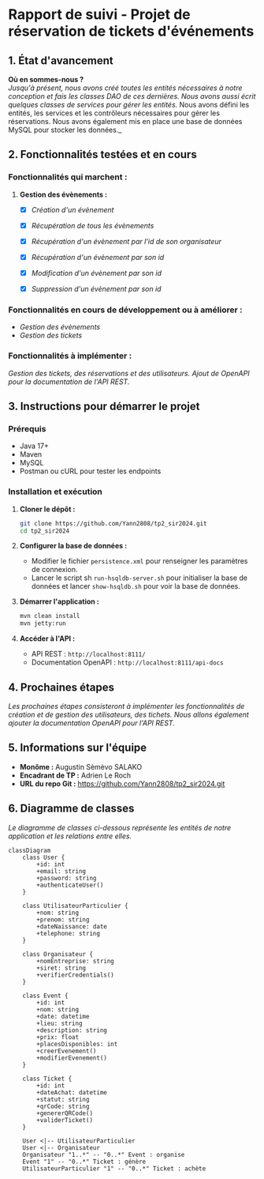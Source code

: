 # Rapport de suivi - Projet de réservation de tickets d'événements

## 1. État d'avancement

**Où en sommes-nous ?**  
_Jusqu'à présent, nous avons créé toutes les entités nécessaires 
à notre conception et fais les classes DAO de ces dernières.
Nous avons aussi écrit quelques classes de services pour gérer les entités._
Nous avons défini les entités, les services et les contrôleurs 
nécessaires pour gérer les réservations. 
Nous avons également mis en place une base de données MySQL pour stocker les données._

## 2. Fonctionnalités testées et en cours

### Fonctionnalités qui marchent :
1. **Gestion des évènements :**
   - [X] _Création d'un évènement_
   - [X] _Récupération de tous les évènements_
   - [X] _Récupération d'un évènement par l'id de son organisateur_
   - [X] _Récupération d'un évènement par son id_
   - [X] _Modification d'un évènement par son id_
   - [X] _Suppression d'un évènement par son id_


### Fonctionnalités en cours de développement ou à améliorer :
-  _Gestion des évènements_
-  _Gestion des tickets_
### Fonctionnalités à implémenter :
   _Gestion des tickets, des réservations et des utilisateurs._
   _Ajout de OpenAPI pour la documentation de l'API REST._

## 3. Instructions pour démarrer le projet

### Prérequis
- Java 17+
- Maven
- MySQL
- Postman ou cURL pour tester les endpoints

### Installation et exécution
1. **Cloner le dépôt :**
   ```sh
   git clone https://github.com/Yann2808/tp2_sir2024.git
   cd tp2_sir2024
   ```
2. **Configurer la base de données :**
    - Modifier le fichier `persistence.xml` pour renseigner les paramètres de connexion.
    - Lancer le script sh `run-hsqldb-server.sh` pour initialiser la base de données et lancer `show-hsqldb.sh` pour voir la base de données.

3. **Démarrer l'application :**
   ```sh
   mvn clean install
   mvn jetty:run
   ```
4. **Accéder à l'API :**
    - API REST : `http://localhost:8111/`
    - Documentation OpenAPI : `http://localhost:8111/api-docs`

## 4. Prochaines étapes
_Les prochaines étapes consisteront à implémenter les fonctionnalités de création et de gestion des utilisateurs, des tichets.
Nous allons également ajouter la documentation OpenAPI pour l'API REST._

## 5. Informations sur l'équipe
- **Monôme :** Augustin Sèmèvo SALAKO
- **Encadrant de TP :** Adrien Le Roch
- **URL du repo Git :** https://github.com/Yann2808/tp2_sir2024.git

## 6. Diagramme de classes
_Le diagramme de classes ci-dessous représente les entités de notre application et les relations entre elles._

```mermaid
classDiagram
    class User {
        +id: int
        +email: string
        +password: string
        +authenticateUser()
    }

    class UtilisateurParticulier {
        +nom: string
        +prenom: string
        +dateNaissance: date
        +telephone: string
    }

    class Organisateur {
        +nomEntreprise: string
        +siret: string
        +verifierCredentials()
    }

    class Event {
        +id: int
        +nom: string
        +date: datetime
        +lieu: string
        +description: string
        +prix: float
        +placesDisponibles: int
        +creerEvenement()
        +modifierEvenement()
    }

    class Ticket {
        +id: int
        +dateAchat: datetime
        +statut: string
        +qrCode: string
        +genererQRCode()
        +validerTicket()
    }

    User <|-- UtilisateurParticulier
    User <|-- Organisateur
    Organisateur "1..*" -- "0..*" Event : organise
    Event "1" -- "0..*" Ticket : génère
    UtilisateurParticulier "1" -- "0..*" Ticket : achète
```